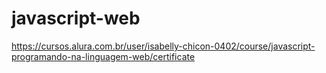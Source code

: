 # javascript-web
https://cursos.alura.com.br/user/isabelly-chicon-0402/course/javascript-programando-na-linguagem-web/certificate
